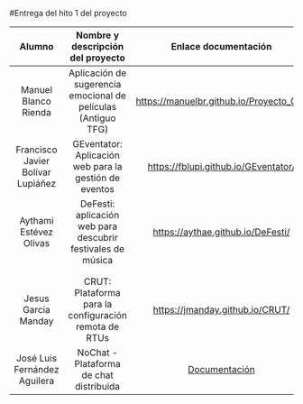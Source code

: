#Entrega del hito 1 del proyecto

| Alumno  | Nombre y descripción del proyecto  | Enlace documentación| Enlace a proyecto | Actualización |
|:-:|:-:|:-:|:-:|:-:|
|Manuel Blanco Rienda| Aplicación de sugerencia emocional de películas (Antiguo TFG) | https://manuelbr.github.io/Proyecto_CC/ |https://github.com/manuelbr/Proyecto_CC |
| Francisco Javier Bolívar Lupiáñez | GEventator: Aplicación web para la gestión de eventos | https://fblupi.github.io/GEventator/ | https://github.com/fblupi/GEventator |
| Aythami Estévez Olivas | DeFesti: aplicación web para descubrir festivales de música | https://aythae.github.io/DeFesti/ | https://github.com/AythaE/DeFesti | 
| |
| |
| Jesus Garcia Manday |CRUT: Plataforma para la configuración remota de RTUs | https://jmanday.github.io/CRUT/ | https://github.com/jmanday/CRUT |
|José Luis Fernández Aguilera|NoChat - Plataforma de chat distribuida|[Documentación](https://okynos.github.io/ProyectoCC/)|Nochat](https://github.com/okynos/ProyectoCC)||
